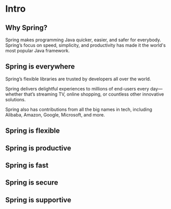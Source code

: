 # Intro

## Why Spring?

Spring makes programming Java quicker, easier, and safer for everybody. Spring’s focus on speed, simplicity, and productivity has made it the world's
most popular Java framework.

## Spring is everywhere

Spring’s flexible libraries are trusted by developers all over the world.

Spring delivers delightful experiences to millions of end-users every day—whether that’s streaming TV, online shopping, or countless other innovative
solutions.

Spring also has contributions from all the big names in tech, including Alibaba, Amazon, Google, Microsoft, and more.

## Spring is flexible

## Spring is productive

## Spring is fast

## Spring is secure

## Spring is supportive
